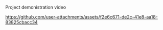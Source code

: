 Project demonistration video 

https://github.com/user-attachments/assets/f2e6c671-de2c-41e8-aa18-83825cbacc34





